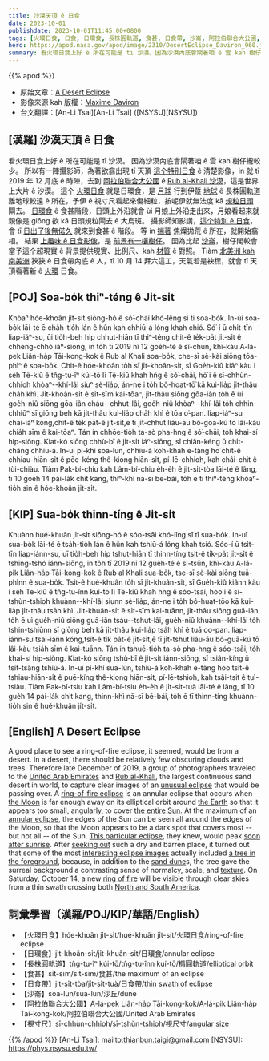 ```yaml
---
title: 沙漠天頂 ê 日食
date: 2023-10-01
publishdate: 2023-10-01T11:45:00+0800
tags: [火環日食, 日食, 日環食, 長株圓軌道, 食甚, 日食帶, 沙崙, 阿拉伯聯合大公國, 視寸尺]
hero: https://apod.nasa.gov/apod/image/2310/DesertEclipse_Daviron_960.jpg
summary: 看火環日食上好 ê 所在可能是 tī 沙漠。因為沙漠內底會閘著咱 ê 雲 kah 樹仔攏較少。
---
```


{{% apod %}}

- 原始文章：[A Desert Eclipse](https://apod.nasa.gov/apod/ap231001.html)
- 影像來源 kah 版權：[Maxime Daviron](http://maximedaviron.com/bio)
- 台文翻譯：[An-Li Tsai][An-Li Tsai] ([NSYSU][NSYSU])

## [漢羅] 沙漠天頂 ê 日食
看火環日食上好 ê 所在可能是 tī 沙漠。
因為沙漠內底會閘著咱 ê 雲 kah 樹仔攏較少。
所以有一陣攝影師，為著欲翕出現 tī 天頂 [這个特別日食][unusual eclipse] ê 清楚影像，in 就 tī 2019 年 12 月底 ê 時陣，去到 [阿拉伯聯合大公國][United Arab Emirates] ê [Rub al-Khali 沙漠][Rub al-Khali]，這是世界上大片 ê 沙漠。
這个 [火環日食][ring-of-fire eclipse] 就是日環食，是 [月球][the Moon] 行到伊踅 [地球][the Earth] ê 長株圓軌道離地球較遠 ê 所在，予伊 ê 視寸尺看起來傷細粒，按呢伊就無法度 kā [規粒日頭][the entire Sun] 閘去。
[日環食][annular eclipse] ê 食甚階段，日頭上外沿就會 ùi 月娘上外沿走出來，月娘看起來就親像是 giōng 欲 kā 日頭規粒閘去 ê 大烏斑。
攝影師知影講，[這个特別 ê 日食][This particular eclipse]，會 tī [日出了後無偌久][soon after sunrise] 就來到食甚 ê 階段。
等 in [揣著][seeking out] 焦燥拋荒 ê 所在，就開始翕相。
結果 [上趣味 ê 日食影像][interesting eclipse images]，是 [前景有一欉樹仔][a tree in the foreground]。
因為比起 [沙崙][sand dune]，樹仔閣較會當予這个超現實 ê 背景提供現實、比例尺、kah [材質][texture] ê 對照。
Tiàm [北美洲 kah 南美洲][North and South America] 狹狹 ê 日食帶內底 ê 人，tī 10 月 14 拜六這工，天氣若是袂䆀，就會 tī 天頂看著新 ê [火環][ring of fire] 日食。

## [POJ] Soa-bo̍k thiⁿ-téng ê Ji̍t-si̍t
Khòaⁿ hóe-khoân ji̍t-si̍t siōng-hó ê só͘-chāi khó-lêng sī tī soa-bo̍k.
In-ūi soa-bo̍k lāi-té ē cha̍h-tio̍h lán ê hûn kah chhiū-á lóng khah chió.
Só͘-í ū chi̍t-tīn liap-iáⁿ-su, ūi tio̍h-beh hip chhut-hiān tī thiⁿ-téng chit-ê te̍k-pa̍t ji̍t-si̍t ê chheng-chhó iáⁿ-siōng, in to̍h tī 2019 nî 12 goe̍h-té ê sî-chūn, khì-kàu A-lá-pek Liân-ha̍p Tāi-kong-kok ê Rub al Khali soa-bo̍k, che-sī sè-kài siōng tōa-phìⁿ ê soa-bo̍k.
Chit-ê hóe-khoân to̍h sī ji̍t-khoân-si̍t, sī Goe̍h-kiû kiâⁿ kàu i se̍h Tē-kiû ê tn̂g-tu-îⁿ kúi-tō lī Tē-kiû khah hn̄g ê só͘-chāi, hō͘ i ê sī-chhùn-chhioh khòaⁿ--khí-lâi siuⁿ sè-lia̍p, án-ne i to̍h bô-hoat-tō͘ kā kui-lia̍p ji̍t-thâu cha̍h khì.
Ji̍t-khoân-si̍t ê si̍t-sīm kai-tōaⁿ, ji̍t-thâu siōng gōa-iân to̍h ē ùi goe̍h-niû siōng gōa-iân cháu--chhut-lâi, goe̍h-niû khòaⁿ--khí-lâi to̍h chhin-chhiūⁿ sī giōng beh kā ji̍t-thâu kui-lia̍p cha̍h khì ê tōa o͘-pan.
liap-iáⁿ-su chai-iáⁿ kóng,chit-ê te̍k pa̍t-ê ji̍t-si̍t,ē tī ji̍t-chhut liáu-āu bô-gōa-kú tō lâi-kàu chia̍h sīm ê kai-tōaⁿ.
Tán in chhōe-tio̍h ta-sò pha-hng ê só͘-chāi, to̍h khai-sí hip-siòng.
Kiat-kó siōng chhù-bī ê ji̍t-si̍t iáⁿ-siōng, sī chiân-kéng ū chi̍t-châng chhiū-á.
In-ūi pí-khí soa-lūn, chhiū-á koh-khah ē-tàng hō͘ chit-ê chhiau-hiān-si̍t ê pōe-kéng thê-kiong hiān-si̍t, pí-lē-chhioh, kah châi-chit ê tùi-chiàu.
Tiàm Pak-bí-chiu kah Lâm-bí-chiu e̍h-e̍h ê ji̍t-si̍t-tòa lāi-té ê lâng, tī 10 goe̍h 14 pài-la̍k chit kang, thiⁿ-khì nā-sī bē-bái, to̍h ē tī thiⁿ-téng khòaⁿ-tio̍h sin ê hóe-khoân ji̍t-si̍t.

## [KIP] Sua-bo̍k thinn-tíng ê Ji̍t-si̍t
Khuànn hué-khuân ji̍t-si̍t siōng-hó ê sóo-tsāi khó-lîng sī tī sua-bo̍k.
In-uī sua-bo̍k lāi-té ē tsa̍h-tio̍h lán ê hûn kah tshiū-á lóng khah tsió.
Sóo-í ū tsi̍t-tīn liap-iánn-su, uī tio̍h-beh hip tshut-hiān tī thinn-tíng tsit-ê ti̍k-pa̍t ji̍t-si̍t ê tshing-tshó iánn-siōng, in to̍h tī 2019 nî 12 gue̍h-té ê sî-tsūn, khì-kàu A-lá-pik Liân-ha̍p Tāi-kong-kok ê Rub al Khali sua-bo̍k, tse-sī sè-kài siōng tuā-phìnn ê sua-bo̍k.
Tsit-ê hué-khuân to̍h sī ji̍t-khuân-si̍t, sī Gue̍h-kiû kiânn kàu i se̍h Tē-kiû ê tn̂g-tu-înn kuí-tō lī Tē-kiû khah hn̄g ê sóo-tsāi, hōo i ê sī-tshùn-tshioh khuànn--khí-lâi siunn sè-lia̍p, án-ne i to̍h bô-huat-tōo kā kui-lia̍p ji̍t-thâu tsa̍h khì.
Ji̍t-khuân-si̍t ê si̍t-sīm kai-tuānn, ji̍t-thâu siōng guā-iân to̍h ē uì gue̍h-niû siōng guā-iân tsáu--tshut-lâi, gue̍h-niû khuànn--khí-lâi to̍h tshin-tshiūnn sī giōng beh kā ji̍t-thâu kui-lia̍p tsa̍h khì ê tuā oo-pan.
liap-iánn-su tsai-iánn kóng,tsit-ê ti̍k pa̍t-ê ji̍t-si̍t,ē tī ji̍t-tshut liáu-āu bô-guā-kú tō lâi-kàu tsia̍h sīm ê kai-tuānn.
Tán in tshuē-tio̍h ta-sò pha-hng ê sóo-tsāi, to̍h khai-sí hip-siòng.
Kiat-kó siōng tshù-bī ê ji̍t-si̍t iánn-siōng, sī tsiân-kíng ū tsi̍t-tsâng tshiū-á.
In-uī pí-khí sua-lūn, tshiū-á koh-khah ē-tàng hōo tsit-ê tshiau-hiān-si̍t ê puē-kíng thê-kiong hiān-si̍t, pí-lē-tshioh, kah tsâi-tsit ê tuì-tsiàu.
Tiàm Pak-bí-tsiu kah Lâm-bí-tsiu e̍h-e̍h ê ji̍t-si̍t-tuà lāi-té ê lâng, tī 10 gue̍h 14 pài-la̍k chit kang, thinn-khì nā-sī bē-bái, to̍h ē tī thinn-tíng khuànn-tio̍h sin ê hué-khuân ji̍t-si̍t.

## [English] A Desert Eclipse
A good place to see a ring-of-fire eclipse, it seemed, would be from a desert.
In a desert, there should be relatively few obscuring clouds and trees.
Therefore late December of 2019, a group of photographers traveled to the [United Arab Emirates][United Arab Emirates] and [Rub al-Khali][Rub al-Khali], the largest continuous sand desert in world, to capture clear images of an [unusual eclipse][unusual eclipse] that would be passing over.
A [ring-of-fire eclipse][ring-of-fire eclipse] is an annular eclipse that occurs when [the Moon][the Moon] is far enough away on its elliptical orbit around [the Earth][the Earth] so that it appears too small, angularly, to cover [the entire Sun][the entire Sun].
At the maximum of an [annular eclipse][annular eclipse], the edges of the Sun can be seen all around the edges of the Moon, so that the Moon appears to be a dark spot that covers most -- but not all -- of the Sun.
[This particular eclipse][This particular eclipse], they knew, would peak [soon after sunrise][soon after sunrise].
After [seeking out][seeking out] such a dry and barren place, it turned out that some of the most [interesting eclipse images][interesting eclipse images] actually included [a tree in the foreground][a tree in the foreground], because, in addition to the [sand dune][sand dune]s, the tree gave the surreal background a contrasting sense of normalcy, scale, and [texture][texture].
On Saturday, October 14, a new [ring of fire][ring of fire] will be visible through clear skies from a thin swath crossing both [North and South America][North and South America].

## 詞彙學習（漢羅/POJ/KIP/華語/English）
- 【火環日食】hóe-khoân ji̍t-si̍t/hué-khuân ji̍t-si̍t/火環日食/ring-of-fire eclipse
- 【日環食】ji̍t-khoân-si̍t/ji̍t-khuân-si̍t/日環食/annular eclipse
- 【長株圓軌道】tn̂g-tu-îⁿ kúi-tō/tn̂g-tu-înn kuí-tō/橢圓軌道/elliptical orbit
- 【食甚】si̍t-sīm/si̍t-sīm/食甚/the maximum of an eclipse
- 【日食帶】ji̍t-si̍t-tòa/ji̍t-si̍t-tuà/日食帶/thin swath of eclipse
- 【沙崙】soa-lūn/sua-lūn/沙丘/dune
- 【阿拉伯聯合大公國】A-lá-pek Liân-ha̍p Tāi-kong-kok/A-lá-pik Liân-ha̍p Tāi-kong-kok/阿拉伯聯合大公國/United Arab Emirates
- 【視寸尺】sī-chhùn-chhioh/sī-tshùn-tshioh/視尺寸/angular size

{{% /apod %}}
[An-Li Tsai]: mailto:thianbun.taigi@gmail.com
[NSYSU]: https://phys.nsysu.edu.tw/

[copyright]: https://apod.nasa.gov/apod/fap/lib/about_apod.html#srapply
[License]: https://creativecommons.org/licenses/by/2.0/

[United Arab Emirates]:https://en.wikipedia.org/wiki/United_Arab_Emirates
[Rub al-Khali]:https://en.wikipedia.org/wiki/Rub%27_al_Khali
[unusual eclipse]:https://apod.nasa.gov/apod/ap191228.html
[ring-of-fire eclipse]:https://apod.nasa.gov/apod/ap170301.html
[the Moon]:https://solarsystem.nasa.gov/moons/earths-moon/overview/
[the Earth]:https://solarsystem.nasa.gov/planets/earth/overview/
[the entire Sun]:https://solarsystem.nasa.gov/solar-system/sun/overview/
[annular eclipse]:https://starchild.gsfc.nasa.gov/docs/StarChild/questions/question6.html
[This particular eclipse]:https://en.wikipedia.org/wiki/Solar_eclipse_of_December_26,_2019
[soon after sunrise]:https://apod.nasa.gov/apod/ap191227.html
[seeking out]:https://www.facebook.com/media/set/?set=a.2313450158759190&type=3
[interesting eclipse images]:https://www.facebook.com/pg/APOD.Sky/photos/?tab=album&album_id=2313450158759190
[a tree in the foreground]:https://apod.nasa.gov/apod/ap181230.html
[sand dune]:https://apod.nasa.gov/apod/ap160119.html
[texture]:https://apod.nasa.gov/apod/ap170611.html
[ring of fire]:https://apod.nasa.gov/apod/ap030605.html
[North and South America]:https://en.wikipedia.org/wiki/Americas#/media/File:Americas_(orthographic_projection).svg
